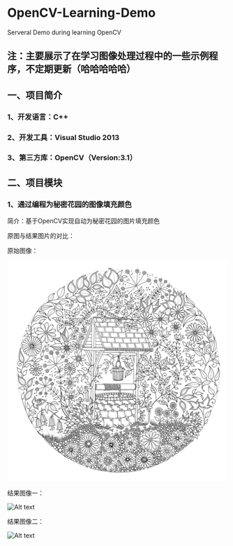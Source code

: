 # OpenCV-Learning-Demo
Serveral Demo during learning OpenCV

## 注：主要展示了在学习图像处理过程中的一些示例程序，不定期更新（哈哈哈哈哈）

## 一、项目简介

### 1、开发语言：C++
### 2、开发工具：Visual Studio 2013
### 3、第三方库：OpenCV（Version:3.1）

## 二、项目模块

### 1、通过编程为秘密花园的图像填充颜色

简介：基于OpenCV实现自动为秘密花园的图片填充颜色

原图与结果图片的对比：

原始图像：

![Alt text](/001_Auto_Color_Secret_Garden/001_Auto_Color_Secret_Garden/secretgarden.jpg "原始图像")

结果图像一：

![Alt text](//001_Auto_Color_Secret_Garden/001_Auto_Color_Secret_Garden/demo022.jpg "结果图像二")

结果图像二：

![Alt text](//001_Auto_Color_Secret_Garden/001_Auto_Color_Secret_Garden/demo011.jpg "水印图像二")
